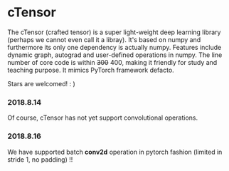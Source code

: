 # cTensor
The cTensor (crafted tensor) is a super light-weight deep learning library (perhaps we cannot even call it a libray). It's based on numpy and furthermore its only one dependency is actually numpy. Features include dynamic graph, autograd and user-defined operations in numpy. The line number of core code is within ~~300~~ 400, making it friendly for study and teaching purpose. It mimics PyTorch framework defacto.

Stars are welcomed! : )

### 2018.8.14
Of course, cTensor has not yet support convolutional operations.
### 2018.8.16
We have supported batch __conv2d__ operation in pytorch fashion (limited in stride 1, no padding) !!